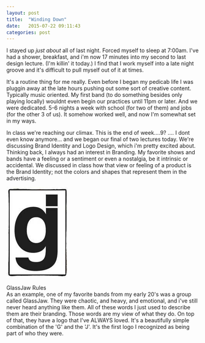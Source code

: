 ```yaml
---
layout: post
title:  "Winding Down"
date:   2015-07-22 09:11:43
categories: post
---
```

I stayed up *just about* all of last night. Forced myself to sleep at 7:00am. I've had a shower, breakfast, and i'm now 17 minutes into my second to last design lecture. (I'm killin' it today.) I find that I work myself into a late night groove and it's difficult to pull myself out of it at times. 

It's a routine thing for me really. Even before I began my pedicab life I was pluggin away at the late hours pushing out some sort of creative content. Typically music oriented. My first band (to do something besides only playing locally) wouldnt even begin our practices until 11pm or later. And we were dedicated. 5-6 nights a week with school (for two of them) and jobs (for the other 3 of us). It somehow worked well, and now I'm somewhat set in my ways.


In class we're reaching our climax. This is the end of week....9? .... I dont even know anymore... and we began our final of two lectures today. We're discussing Brand Identity and Logo Design, which i'm pretty excited about. Thinking back, I always had an interest in Branding. My favorite shows and bands have a feeling or a sentiment or even a nostalgia, be it intrinsic or accidental. We discussed in class how that view or feeling of a product is the Brand Identity; not the colors and shapes that represent them in the advertising. 

<fig class="marginnote"><img src="/img/blog/band-branding/glassjaw-logo-1.jpg"><figcaption>GlassJaw Rules</figcaption></fig>
As an example, one of my favorite bands from my early 20's was a group called GlassJaw. They were chaotic, and heavy, and emotional, and i've still never heard anything like them. All of these words I just used to describe them are their branding. Those words are my view of what they do. On top of that, they have a logo that I've ALWAYS loved. It's a beautifully simple combination of the 'G' and the 'J'. It's the first logo I recognized as being part of who they were.


